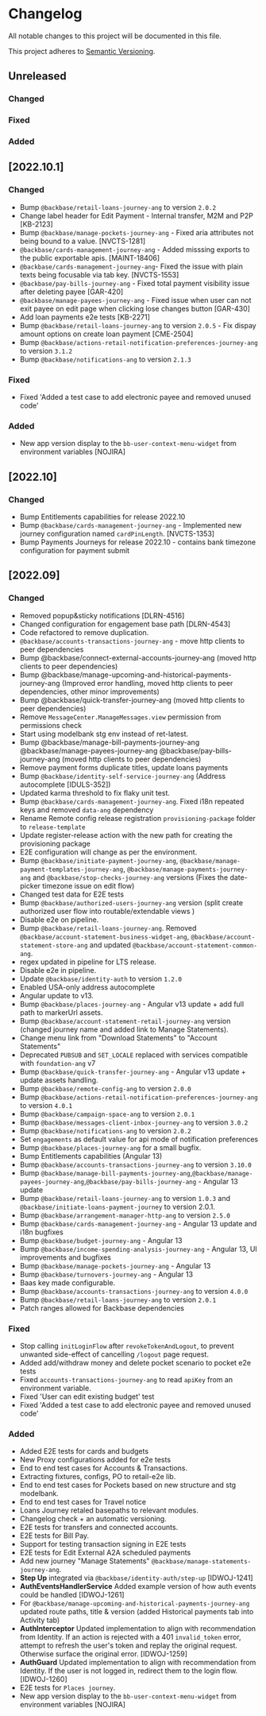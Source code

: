 # Changelog

All notable changes to this project will be documented in this file.

This project adheres to [Semantic Versioning](http://semver.org/spec/v2.0.0.html).

## Unreleased

### Changed

### Fixed

### Added

## [2022.10.1]

### Changed

- Bump `@backbase/retail-loans-journey-ang` to version `2.0.2`
- Change label header for Edit Payment - Internal transfer, M2M and P2P [KB-2123]
- Bump `@backbase/manage-pockets-journey-ang` - Fixed aria attributes not being bound to a value. [NVCTS-1281]
- `@backbase/cards-management-journey-ang` - Added misssing exports to the public exportable apis. [MAINT-18406]
- `@backbase/cards-management-journey-ang`- Fixed the issue with plain texts being focusable via tab key. [NVCTS-1553]
- `@backbase/pay-bills-journey-ang` - Fixed total payment visibility issue after deleting payee [GAR-420]
- `@backbase/manage-payees-journey-ang` - Fixed issue when user can not exit payee on edit page when clicking lose changes button [GAR-430]
- Add loan payments e2e tests [KB-2271]
- Bump `@backbase/retail-loans-journey-ang` to version `2.0.5` - Fix dispay amount options on create loan payment [CME-2504]
- Bump `@backbase/actions-retail-notification-preferences-journey-ang` to version `3.1.2`
- Bump `@backbase/notifications-ang` to version `2.1.3`

### Fixed

- Fixed 'Added a test case to add electronic payee and removed unused code'

### Added

- New app version display to the `bb-user-context-menu-widget` from environment variables [NOJIRA]

## [2022.10]

### Changed

- Bump Entitlements capabilities for release 2022.10
- Bump `@backbase/cards-management-journey-ang` - Implemented new journey configuration named `cardPinLength`. [NVCTS-1353]
- Bump Payments Journeys for release 2022.10 - contains bank timezone configuration for payment submit

## [2022.09]

### Changed

- Removed popup&sticky notifications [DLRN-4516]
- Changed configuration for engagement base path [DLRN-4543]
- Code refactored to remove duplication.
- `@backbase/accounts-transactions-journey-ang` - move http clients to peer dependencies
- Bump @backbase/connect-external-accounts-journey-ang (moved http clients to peer dependencies)
- Bump @backbase/manage-upcoming-and-historical-payments-journey-ang (Improved error handling, moved http clients to peer dependencies, other minor improvements)
- Bump @backbase/quick-transfer-journey-ang (moved http clients to peer dependencies)
- Remove `MessageCenter.ManageMessages.view` permission from permissions check
- Start using modelbank stg env instead of ret-latest.
- Bump @backbase/manage-bill-payments-journey-ang @backbase/manage-payees-journey-ang @backbase/pay-bills-journey-ang (moved http clients to peer dependencies)
- Remove payment forms duplicate titles, update loans payments
- Bump `@backbase/identity-self-service-journey-ang` (Address autocomplete [IDULS-352])
- Updated karma threshold to fix flaky unit test.
- Bump `@backbase/cards-management-journey-ang`. Fixed i18n repeated keys and removed `data-ang` dependency
- Rename Remote config release registration `provisioning-package` folder to `release-template`
- Update register-release action with the new path for creating the provisioning package
- E2E configuration will change as per the environment.
- Bump `@backbase/initiate-payment-journey-ang`, `@backbase/manage-payment-templates-journey-ang`, `@backbase/manage-payments-journey-ang` and `@backbase/stop-checks-journey-ang` versions (Fixes the date-picker timezone issue on edit flow)
- Changed test data for E2E tests
- Bump `@backbase/authorized-users-journey-ang` version (split create authorized user flow into routable/extendable views )
- Disable e2e on pipeline.
- Bump `@backbase/retail-loans-journey-ang`. Removed `@backbase/account-statement-business-widget-ang`, `@backbase/account-statement-store-ang` and updated `@backbase/account-statement-common-ang`.
- regex updated in pipeline for LTS release.
- Disable e2e in pipeline.
- Update `@backbase/identity-auth` to version `1.2.0`
- Enabled USA-only address autocomplete
- Angular update to v13.
- Bump `@backbase/places-journey-ang` - Angular v13 update + add full path to markerUrl assets.
- Bump `@backbase/account-statement-retail-journey-ang` version (changed journey name and added link to Manage Statements).
- Change menu link from "Download Statements" to "Account Statements"
- Deprecated `PUBSUB` and `SET_LOCALE` replaced with services compatible with `foundation-ang` v7
- Bump `@backbase/quick-transfer-journey-ang` - Angular v13 update + update assets handling.
- Bump `@backbase/remote-config-ang` to version `2.0.0`
- Bump `@backbase/actions-retail-notification-preferences-journey-ang` to version `4.0.1`
- Bump `@backbase/campaign-space-ang` to version `2.0.1`
- Bump `@backbase/messages-client-inbox-journey-ang` to version `3.0.2`
- Bump `@backbase/notifications-ang` to version `2.0.2`
- Set `engagements` as default value for api mode of notification preferences
- Bump `@backbase/places-journey-ang` for a small bugfix.
- Bump Entitlements capabilities (Angular 13)
- Bump `@backbase/accounts-transactions-journey-ang` to version `3.10.0`
- Bump `@backbase/manage-bill-payments-journey-ang`,`@backbase/manage-payees-journey-ang`,`@backbase/pay-bills-journey-ang` - Angular 13 update
- Bump `@backbase/retail-loans-journey-ang` to version `1.0.3` and `@backbase/initiate-loans-payment-journey` to version 2.0.1.
- Bump `@backbase/arrangement-manager-http-ang` to version `2.5.0`
- Bump `@backbase/cards-management-journey-ang` - Angular 13 update and i18n bugfixes
- Bump `@backbase/budget-journey-ang` - Angular 13
- Bump `@backbase/income-spending-analysis-journey-ang` - Angular 13, UI improvements and bugfixes
- Bump `@backbase/manage-pockets-journey-ang` - Angular 13
- Bump `@backbase/turnovers-journey-ang` - Angular 13
- Baas key made configurable.
- Bump `@backbase/accounts-transactions-journey-ang` to version `4.0.0`
- Bump `@backbase/retail-loans-journey-ang` to version `2.0.1`
- Patch ranges allowed for Backbase dependencies

### Fixed

- Stop calling `initLoginFlow` after `revokeTokenAndLogout`, to prevent unwanted side-effect of cancelling `/logout` page request.
- Added add/withdraw money and delete pocket scenario to pocket e2e tests
- Fixed `accounts-transactions-journey-ang` to read `apiKey` from an environment variable.
- Fixed 'User can edit existing budget' test
- Fixed 'Added a test case to add electronic payee and removed unused code'

### Added

- Added E2E tests for cards and budgets
- New Proxy configurations added for e2e tests
- End to end test cases for Accounts & Transactions.
- Extracting fixtures, configs, PO to retail-e2e lib.
- End to end test cases for Pockets based on new structure and stg modelbank.
- End to end test cases for Travel notice
- Loans Journey retaled basepaths to relevant modules.
- Changelog check + an automatic versioning.
- E2E tests for transfers and connected accounts.
- E2E tests for Bill Pay.
- Support for testing transaction signing in E2E tests
- E2E tests for Edit External A2A scheduled payments
- Add new journey "Manage Statements" `@backbase/manage-statements-journey-ang`.
- **Step Up** integrated via `@backbase/identity-auth/step-up` [IDWOJ-1241]
- **AuthEventsHandlerService** Added example version of how auth events could be handled [IDWOJ-1261]
- For `@backbase/manage-upcoming-and-historical-payments-journey-ang` updated route paths, title & version (added Historical payments tab into Activity tab)
- **AuthInterceptor** Updated implementation to align with recommendation from Identity. If an action is rejected with a 401 `invalid_token` error, attempt to refresh the user's token and replay the original request. Otherwise surface the original error. [IDWOJ-1259]
- **AuthGuard** Updated implementation to align with recommendation from Identity. If the user is not logged in, redirect them to the login flow. [IDWOJ-1260]
- E2E tests for `Places journey`.
- New app version display to the `bb-user-context-menu-widget` from environment variables [NOJIRA]
